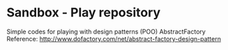 # Sandbox - Play repository
Simple codes for playing with design patterns (POO)
AbstractFactory
Reference: http://www.dofactory.com/net/abstract-factory-design-pattern
